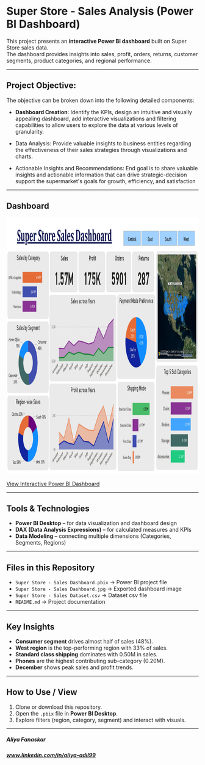 # Super Store - Sales Analysis (Power BI Dashboard)
This project presents an **interactive Power BI dashboard** built on Super Store sales data.  
The dashboard provides insights into sales, profit, orders, returns, customer segments, product categories, and regional performance.  

---
## Project Objective:

The objective can be broken down into the following detailed components:
- **Dashboard Creation**:
Identify the KPIs, design an intuitive and visually appealing dashboard, add interactive visualizations and filtering capabilities to allow users to explore the data at various levels of granularity.

- Data Analysis:
Provide valuable insights to business entities regarding the effectiveness of their sales strategies through visualizations and charts.

- Actionable Insights and Recommendations:
End goal is to share valuable insights and actionable information that can drive strategic-decision support the supermarket's goals for growth, efficiency, and satisfaction 

---

## Dashboard

<img width="1161" height="672" alt="Cafe Sales dashboard" src="https://github.com/aliya-fanaskar/Super-Store---Sales-Dashboard-Power-BI-/blob/main/Super%20Store%20-%20Sales%20Dashboard.jpg" />

[View Interactive Power BI Dashboard](https://app.fabric.microsoft.com/view?r=eyJrIjoiMjcyYTBjM2UtMjU4OC00ZGQwLThiYjQtOTM1OWZiZjBhNzc0IiwidCI6ImRmODY3OWNkLWE4MGUtNDVkOC05OWFjLWM4M2VkN2ZmOTVhMCJ9&pageName=f696194961b3d6484f4e])

---

## Tools & Technologies

- **Power BI Desktop** – for data visualization and dashboard design  
- **DAX (Data Analysis Expressions)** – for calculated measures and KPIs  
- **Data Modeling** – connecting multiple dimensions (Categories, Segments, Regions)  

---

## Files in this Repository

- `Super Store - Sales Dashboard.pbix` → Power BI project file
- `Super Store - Sales Dashboard.jpg` → Exported dashboard image
- `Super Store - Sales Dataset.csv` → Dataset csv file
- `README.md` → Project documentation  

---

## Key Insights

- **Consumer segment** drives almost half of sales (48%).  
- **West region** is the top-performing region with 33% of sales.  
- **Standard class shipping** dominates with 0.50M in sales.  
- **Phones** are the highest contributing sub-category (0.20M).  
- **December** shows peak sales and profit trends.  

---

## How to Use / View

1. Clone or download this repository.  
2. Open the `.pbix` file in **Power BI Desktop**.  
3. Explore filters (region, category, segment) and interact with visuals.  

---

##### Aliya Fanaskar
##### www.linkedin.com/in/aliya-adil99
